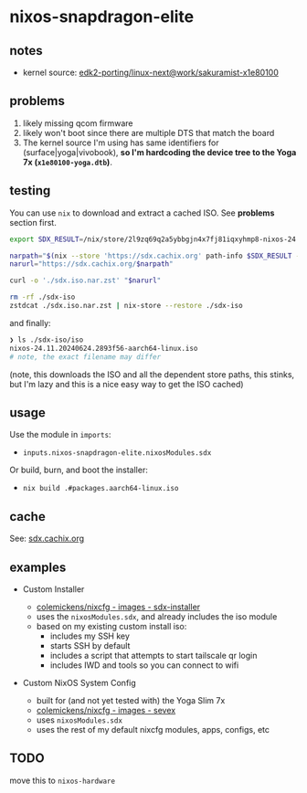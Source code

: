 # nixos-snapdragon-elite

## notes

* kernel source: [edk2-porting/linux-next@work/sakuramist-x1e80100](https://github.com/edk2-porting/linux-next/tree/work/sakuramist-x1e80100)

## problems

1. likely missing qcom firmware
2. likely won't boot since there are multiple DTS that match the board
3. The kernel source I'm using has same identifiers for (surface|yoga|vivobook), **so I'm
   hardcoding the device tree to the Yoga 7x (`x1e80100-yoga.dtb`)**.

## testing

You can use `nix` to download and extract a cached ISO. See **problems** section first.

```bash
export SDX_RESULT=/nix/store/2l9zq69q2a5ybbgjn4x7fj81iqxyhmp8-nixos-24.11.20240627.04becfd-aarch64-linux.iso

narpath="$(nix --store 'https://sdx.cachix.org' path-info $SDX_RESULT --json | jq -r '.[0].url')"
narurl="https://sdx.cachix.org/$narpath"

curl -o './sdx.iso.nar.zst' "$narurl"

rm -rf ./sdx-iso
zstdcat ./sdx.iso.nar.zst | nix-store --restore ./sdx-iso
```

and finally:
```bash
❯ ls ./sdx-iso/iso
nixos-24.11.20240624.2893f56-aarch64-linux.iso
# note, the exact filename may differ
```

(note, this downloads the ISO and all the dependent store paths, this stinks, but I'm lazy
and this is a nice easy way to get the ISO cached)

## usage

Use the module in `imports`:
* `inputs.nixos-snapdragon-elite.nixosModules.sdx`

Or build, burn, and boot the installer:
* `nix build .#packages.aarch64-linux.iso`

## cache

See: [sdx.cachix.org](https://sdx.cachix.org)

## examples

* Custom Installer
  * [colemickens/nixcfg - images - sdx-installer]()
  * uses the `nixosModules.sdx`, and already includes the iso module
  * based on my existing custom install iso:
    * includes my SSH key
    * starts SSH by default
    * includes a script that attempts to start tailscale qr login
    * includes IWD and tools so you can connect to wifi

* Custom NixOS System Config
  * built for (and not yet tested with) the Yoga Slim 7x
  * [colemickens/nixcfg - images - sevex]()
  * uses `nixosModules.sdx`
  * uses the rest of my default nixcfg modules, apps, configs, etc

## TODO

move this to `nixos-hardware`
